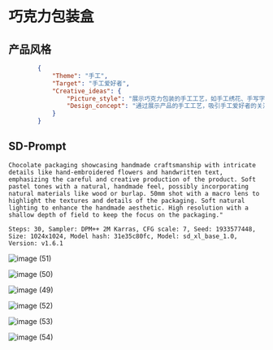 # 巧克力包装盒

## 产品风格

```json
		{
            "Theme": "手工",
            "Target": "手工爱好者",
            "Creative_ideas": {
                "Picture_style": "展示巧克力包装的手工工艺，如手工绣花、手写字等，突出产品的手工精心制作。",
                "Design_concept": "通过展示产品的手工工艺，吸引手工爱好者的关注，展示巧克力包装的独特性和创意性。"
            }
        }
```



## SD-Prompt

```text
Chocolate packaging showcasing handmade craftsmanship with intricate details like hand-embroidered flowers and handwritten text, emphasizing the careful and creative production of the product. Soft pastel tones with a natural, handmade feel, possibly incorporating natural materials like wood or burlap. 50mm shot with a macro lens to highlight the textures and details of the packaging. Soft natural lighting to enhance the handmade aesthetic. High resolution with a shallow depth of field to keep the focus on the packaging."

Steps: 30, Sampler: DPM++ 2M Karras, CFG scale: 7, Seed: 1933577448, Size: 1024x1024, Model hash: 31e35c80fc, Model: sd_xl_base_1.0, Version: v1.6.1
```

![image (51)](https://evinci.oss-cn-hangzhou.aliyuncs.com/img/image%20(51).png)

![image (50)](https://evinci.oss-cn-hangzhou.aliyuncs.com/img/image%20(50).png)

![image (49)](https://evinci.oss-cn-hangzhou.aliyuncs.com/img/image%20(49).png)

![image (52)](https://evinci.oss-cn-hangzhou.aliyuncs.com/img/image%20(52).png)

![image (53)](https://evinci.oss-cn-hangzhou.aliyuncs.com/img/image%20(53).png)

![image (54)](https://evinci.oss-cn-hangzhou.aliyuncs.com/img/image%20(54).png)